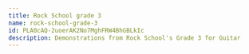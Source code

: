 ```yaml
---
title: Rock School grade 3
name: rock-school-grade-3
id: PLA0cAQ-2uoerAK2No7MghFRW4BhGBLkIc
description: Demonstrations from Rock School's Grade 3 for Guitar
---
```

